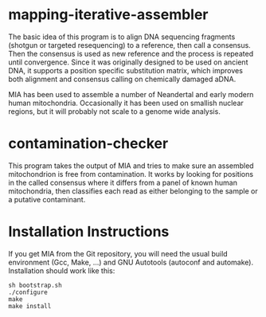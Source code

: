 mapping-iterative-assembler
===========================

The basic idea of this program is to align DNA sequencing fragments
(shotgun or targeted resequencing) to a reference, then call a
consensus.  Then the consensus is used as new reference and the process
is repeated until convergence.  Since it was originally designed to be
used on ancient DNA, it supports a position specific substitution
matrix, which improves both alignment and consensus calling on
chemically damaged aDNA.

MIA has been used to assemble a number of Neandertal and early modern
human mitochondria.   Occasionally it has been used on smallish nuclear
regions, but it will probably not scale to a genome wide analysis.


contamination-checker
=====================

This program takes the output of MIA and tries to make sure an assembled
mitochondrion is free from contamination.  It works by looking for
positions in the called consensus where it differs from a panel of known
human mitochondria, then classifies each read as either belonging to the
sample or a putative contaminant.


Installation Instructions
=========================

If you get MIA from the Git repository, you will need the usual build
environment (Gcc, Make, ...) and GNU Autotools (autoconf and automake).
Installation should work like this:

    sh bootstrap.sh
    ./configure
    make
    make install
